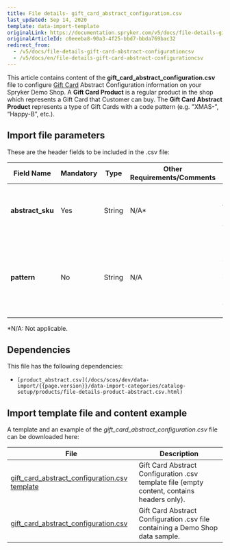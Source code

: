 ```yaml
---
title: File details- gift_card_abstract_configuration.csv
last_updated: Sep 14, 2020
template: data-import-template
originalLink: https://documentation.spryker.com/v5/docs/file-details-gift-card-abstract-configurationcsv
originalArticleId: c0eeeba8-90a3-4f25-bbd7-bbda769bac32
redirect_from:
  - /v5/docs/file-details-gift-card-abstract-configurationcsv
  - /v5/docs/en/file-details-gift-card-abstract-configurationcsv
---
```


This article contains content of the **gift_card_abstract_configuration.csv** file to configure [Gift Card](/docs/scos/user/features/{{page.version}}/gift-cards-feature-overview.html) Abstract Configuration information on your Spryker Demo Shop. A **Gift Card Product** is a regular product in the shop which represents a Gift Card that Customer can buy. The **Gift Card Abstract Product** represents a type of Gift Cards with a code pattern (e.g. "XMAS-", “Happy-B”, etc.).

## Import file parameters 
These are the header fields to be included in the .csv file:

| Field Name | Mandatory | Type | Other Requirements/Comments | Description |
| --- | --- | --- | --- | --- |
| **abstract_sku** | Yes | String |N/A* | SKU identifier of the Gift Card Abstract Product. |
| **pattern** | No | String |N/A | Pattern that is used to create the unique code of the produced Gift Card after the purchase. |
*N/A: Not applicable.

## Dependencies

This file has the following dependencies:
*     [product_abstract.csv](/docs/scos/dev/data-import/{{page.version}}/data-import-categories/catalog-setup/products/file-details-product-abstract.csv.html)

## Import template file and content example
A template and an example of the *gift_card_abstract_configuration.csv*  file can be downloaded here:

| File | Description |
| --- | --- |
| [gift_card_abstract_configuration.csv template](https://spryker.s3.eu-central-1.amazonaws.com/docs/Developer+Guide/Back-End/Data+Manipulation/Data+Ingestion/Data+Import/Data+Import+Categories/Special+Product+Types/Gift+Cards/Template+gift_card_abstract_configuration.csv) | Gift Card Abstract Configuration .csv template file (empty content, contains headers only). |
| [gift_card_abstract_configuration.csv](https://spryker.s3.eu-central-1.amazonaws.com/docs/Developer+Guide/Back-End/Data+Manipulation/Data+Ingestion/Data+Import/Data+Import+Categories/Special+Product+Types/Gift+Cards/gift_card_abstract_configuration.csv) |Gift Card Abstract Configuration .csv file containing a Demo Shop data sample. |

